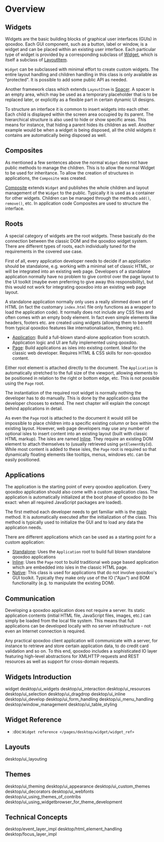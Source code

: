 # Overview

## Widgets

Widgets are the basic building blocks of graphical user interfaces (GUIs) in
qooxdoo. Each GUI component, such as a button, label or window, is a widget and
can be placed within an existing user interface. Each particular type of widget
is provided by a corresponding subclass of
[Widget](apps://apiviewer/#qx.ui.core.Widget), which
is itself a subclass of
[LayoutItem](apps://apiviewer/#qx.ui.core.LayoutItem).

`Widget` can be subclassed with minimal effort to create custom widgets. The
entire layout handling and children handling in this class is only available as
"protected". It is possible to add some public API as needed.

Another framework class which extends `LayoutItem` is
[Spacer](apps://apiviewer/#qx.ui.core.Spacer). A
spacer is an empty area, which may be used as a temporary placeholder that is to
be replaced later, or explicitly as a flexible part in certain dynamic UI
designs.

To structure an interface it is common to insert widgets into each other. Each
child is displayed within the screen area occupied by its parent. The
hierarchical structure is also used to hide or show specific areas. This means
for instance, that hiding a parent hides its children as well. Another example
would be when a widget is being disposed, all the child widgets it contains are
automatically being disposed as well.

## Composites

As mentioned a few sentences above the normal `Widget` does not have public
methods to manage the children. This is to allow the normal Widget to be used
for inheritance. To allow the creation of structures in applications, the
`Composite` was created.

[Composite](apps://apiviewer/#qx.ui.container.Composite)
extends `Widget` and publishes the whole children and layout management of the
`Widget` to the public. Typically it is used as a container for other widgets.
Children can be managed through the methods `add()`, `remove()`, etc. In
application code Composites are used to structure the interface.

## Roots

A special category of widgets are the root widgets. These basically do the
connection between the classic DOM and the qooxdoo widget system. There are
different types of roots, each individually tuned for the requirements in the
covered use case.

First of all, every application developer needs to decide if an application
should be standalone, e.g. working with a minimal set of classic HTML, or will
be integrated into an existing web page. Developers of a standalone application
normally have no problem to give control over the page layout to the UI toolkit
(maybe even preferring to give away this responsibility), but this would not
work for integrating qooxdoo into an existing web page layout.

A standalone application normally only uses a really slimmed down set of HTML
(in fact the customary `index.html` file only functions as a wrapper to load the
application code). It normally does not include any CSS files and often comes
with an empty body element. In fact even simple elements like headers, footers
etc. are created using widgets (allowing them to benefit from typical qooxdoo
features like internationalisation, theming etc.).

-   [Application](apps://apiviewer/#qx.ui.root.Application): Build a full-blown stand-alone application from scratch. Application logic and UI are fully implemented using qooxdoo.
-   [Page](apps://apiviewer/#qx.ui.root.Page): Build applications as isles into existing content. Ideal for the classic web developer. Requires HTML & CSS skills for non-qooxdoo content.

Either root element is attached directly to the document. The `Application` is
automatically stretched to the full size of the viewport, allowing elements to
be positioned in relation to the right or bottom edge, etc. This is not possible
using the `Page` root.

The instantiation of the required root widget is normally nothing the developer
has to do manually. This is done by the application class the developer chooses
to extend. The next chapter will explain the concept behind applications in
detail.

As even the `Page` root is attached to the document it would still be impossible
to place children into a specific existing column or box within the existing
layout. However, web page developers may use any number of optional isles to
insert content into an existing layout (built with classic HTML markup). The
isles are named
[Inline](apps://apiviewer/#qx.ui.root.Inline). They
require an existing DOM element to attach themselves to (usually retrieved using
`getElementById`). While most content is added to these isles, the `Page` root
is required so that dynamically floating elements like tooltips, menus, windows
etc. can be easily positioned.

## Applications

The application is the starting point of every qooxdoo application. Every
qooxdoo application should also come with a custom application class. The
application is automatically initialized at the boot phase of qooxdoo (to be
exact: when all required JavaScript packages are loaded).

The first method each developer needs to get familiar with is the
[main](apps://apiviewer/#qx.application.IApplication~main)
method. It is automatically executed after the initialization of the class. This
method is typically used to initialize the GUI and to load any data the
application needs.

There are different applications which can be used as a starting point for a
custom application:

- [Standalone](apps://apiviewer/#qx.application.Standalone):
Uses the `Application` root to build full blown standalone qooxdoo applications
- [Inline](apps://apiviewer/#qx.application.Inline):
Uses the `Page` root to build traditional web page based application which are
embedded into isles in the classic HTML page. 
- [Native](apps://apiviewer/#qx.application.Native):
This class is used for applications that do not involve qooxdoo's GUI toolkit.
Typically they make only use of the IO ("Ajax") and BOM functionality (e.g. to
manipulate the existing DOM).

## Communication

Developing a qooxdoo application does not require a server. Its static
application contents (initial HTML file, JavaScript files, images, etc.) can
simply be loaded from the local file system. This means that full applications
can be developed locally with no server infrastructure - not even an Internet
connection is required.

Any practical qooxdoo client application will communicate with a server, for
instance to retrieve and store certain application data, to do credit card
validation and so on. To this end, qooxdoo includes a sophisticated IO layer
featuring high-level abstractions for XMLHTTP requests and REST resources as
well as support for cross-domain requests.

## Widgets Introduction

   widget
   desktop/ui_widgets
   desktop/ui_interaction
   desktop/ui_resources
   desktop/ui_selection
   desktop/ui_dragdrop
   desktop/ui_inline
   desktop/ui_develop
   desktop/ui_form_handling
   desktop/ui_menu_handling
   desktop/window_management
   desktop/ui_table_styling

## Widget Reference
* :doc:`Widget reference </pages/desktop/widget/widget_ref>`

## Layouts

   desktop/ui_layouting

## Themes

   desktop/ui_theming
   desktop/ui_appearance
   desktop/ui_custom_themes
   desktop/ui_decorators
   desktop/ui_webfonts
   desktop/ui_using_themes_of_contribs
   desktop/ui_using_widgetbrowser_for_theme_development

## Technical Concepts

   desktop/event_layer_impl
   desktop/html_element_handling
   desktop/focus_layer_impl
